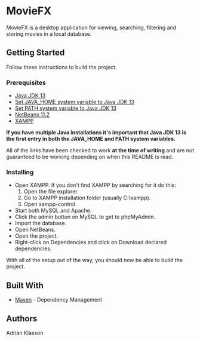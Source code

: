 # MovieFX
MovieFX is a desktop application for viewing, searching, filtering and storing movies in a local database.

## Getting Started
Follow these instructions to build the project.

### Prerequisites
* [Java JDK 13](https://www.oracle.com/technetwork/java/javase/downloads/jdk13-downloads-5672538.html)
* [Set JAVA_HOME system variable to Java JDK 13](https://confluence.atlassian.com/doc/setting-the-java_home-variable-in-windows-8895.html)
* [Set PATH system variable to Java JDK 13](https://www.geeksforgeeks.org/set-temporary-permanent-paths-java/)
* [NetBeans 11.2](https://netbeans.apache.org/download/nb112/nb112.html)
* [XAMPP](https://www.apachefriends.org/index.html)

**If you have multiple Java installations it's important that Java JDK 13 is the first entry in both the JAVA_HOME and PATH system variables.**

All of the links have been checked to work **at the time of writing** and are not guaranteed to be working depending on when this README is read.

### Installing
* Open XAMPP.
   If you don't find XAMPP by searching for it do this:
   1. Open the file explorer.
   2. Go to XAMPP installation folder (usually C:\xampp).
   3. Open xampp-control.
* Start both MySQL and Apache.
* Click the admin button on MySQL to get to phpMyAdmin.
* Import the database.
* Open NetBeans.
* Open the project.
* Right-click on Dependencies and click on Download declared dependencies.

With all of the setup out of the way, you should now be able to build the project.

## Built With
* [Maven](https://maven.apache.org/) - Dependency Management 

## Authors
Adrian Klasson
